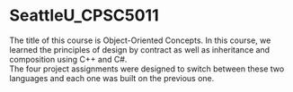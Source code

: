 # SeattleU_CPSC5011

The title of this course is Object-Oriented Concepts. In this course, we learned the principles of design by contract as well as inheritance and composition using C++ and C#.  
The four project assignments were designed to switch between these two languages and each one was built on the previous one.
